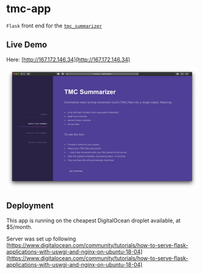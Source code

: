 # tmc-app

``Flask`` front end for the [``tmc_summarizer``](https://github.com/dvrpc/tmc-summarizer)

## Live Demo

Here: [http://167.172.146.34](http://167.172.146.34)

![image info](./static/assets/images/app_screenshot.png)

## Deployment

This app is running on the cheapest DigitalOcean droplet available, at $5/month.

Server was set up following [https://www.digitalocean.com/community/tutorials/how-to-serve-flask-applications-with-uswgi-and-nginx-on-ubuntu-18-04](https://www.digitalocean.com/community/tutorials/how-to-serve-flask-applications-with-uswgi-and-nginx-on-ubuntu-18-04)